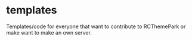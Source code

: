 # templates
Templates/code for everyone that want to contribute to RCThemePark or make want to make an own server.
